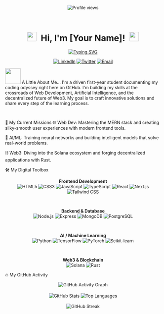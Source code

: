 <!--
Hi there! This is your new eye-catching README.
Don't forget to replace the placeholders to personalize it:

[Your Name]: [Aditya bahuguna        ]
YOUR-USERNAME: [zeditya        ]
your-linkedin-url: [ www.linkedin.com/in/aditya-bahuguna-1b1607360       ]
your-twitter-url: [        ]
your-email@example.com: [ adityabahuguna098@gmail.com       ]
-->

<!-- Center-aligned Profile Views Counter -->

<p align="center">
<img src="https://www.google.com/search?q=https://komarev.com/ghpvc/%3Fusername%3DYOUR-USERNAME%26style%3Dfor-the-badge%26color%3D20B2AA" alt="Profile views"/>
</p>
<br/>

<!-- Dynamic Header with Typing Animation -->

<h1 align="center">
<img src="https://www.google.com/search?q=https://media.giphy.com/media/hvRJCLFzcasrR4ia7z/giphy.gif" width="30px" style="margin-right: 8px;">
Hi, I'm [Your Name]!
<img src="https://www.google.com/search?q=https://media.giphy.com/media/hvRJCLFzcasrR4ia7z/giphy.gif" width="30px" style="margin-left: 8px;">
</h1>
<p align="center">
<a href="https://git.io/typing-svg"><img src="https://www.google.com/search?q=https://readme-typing-svg.demolab.com%3Ffont%3DFira%2BCode%26weight%3D700%26size%3D23%26pause%3D1000%26color%3D20B2AA%26center%3Dtrue%26vCenter%3Dtrue%26width%3D435%26lines%3DFirst-Year%2BCollege%2BStudent%3BPassionate%2BWeb%2BDeveloper%3BAI%2B%2526%2BML%2BEnthusiast%3BWeb3%2BExplorer%2B(Solana%2B%2526%2BRust)" alt="Typing SVG" /></a>
</p>

<!-- Social Media Links -->

<p align="center">
<a href="https://www.google.com/search?q=https://www.linkedin.com/in/your-linkedin-url" target="_blank"><img src="https://www.google.com/search?q=https://img.shields.io/badge/LinkedIn-0077B5%3Fstyle%3Dfor-the-badge%26logo%3Dlinkedin%26logoColor%3Dwhite" alt="LinkedIn"></a>
<a href="https://www.google.com/search?q=https://twitter.com/your-twitter-url" target="_blank"><img src="https://www.google.com/search?q=https://img.shields.io/badge/Twitter-1DA1F2%3Fstyle%3Dfor-the-badge%26logo%3Dtwitter%26logoColor%3Dwhite" alt="Twitter"></a>
<a href="mailto:your-email@example.com"><img src="https://www.google.com/search?q=https://img.shields.io/badge/Email-D14836%3Fstyle%3Dfor-the-badge%26logo%3Dgmail%26logoColor%3Dwhite" alt="Email"></a>
</p>

<img src="https://www.google.com/search?q=https://media.giphy.com/media/VgCDAzcKvsR6OM0uWg/giphy.gif" width="50"> A Little About Me...
I'm a driven first-year student documenting my coding odyssey right here on GitHub. I'm building my skills at the crossroads of Web Development, Artificial Intelligence, and the decentralized future of Web3. My goal is to craft innovative solutions and share every step of the learning process.

<br/>

🚀 My Current Missions
🌐 Web Dev: Mastering the MERN stack and creating silky-smooth user experiences with modern frontend tools.

🧠 AI/ML: Training neural networks and building intelligent models that solve real-world problems.

⛓️ Web3: Diving into the Solana ecosystem and forging decentralized applications with Rust.

🛠️ My Digital Toolbox
<p align="center">
<strong>Frontend Development</strong><br/>
<img src="https://www.google.com/search?q=https://img.shields.io/badge/HTML5-E34F26%3Fstyle%3Dfor-the-badge%26logo%3Dhtml5%26logoColor%3Dwhite" alt="HTML5" />
<img src="https://www.google.com/search?q=https://img.shields.io/badge/CSS3-1572B6%3Fstyle%3Dfor-the-badge%26logo%3Dcss3%26logoColor%3Dwhite" alt="CSS3" />
<img src="https://www.google.com/search?q=https://img.shields.io/badge/JavaScript-F7DF1E%3Fstyle%3Dfor-the-badge%26logo%3Djavascript%26logoColor%3Dblack" alt="JavaScript" />
<img src="https://img.shields.io/badge/TypeScript-3178C6?style=for-the-badge&logo=typescript&logoColor=white" alt="TypeScript" />
<img src="https://www.google.com/search?q=https://img.shields.io/badge/React-20232A%3Fstyle%3Dfor-the-badge%26logo%3Dreact%26logoColor%3D61DAFB" alt="React" />
<img src="https://www.google.com/search?q=https://img.shields.io/badge/Next.js-000000%3Fstyle%3Dfor-the-badge%26logo%3Dnextdotjs%26logoColor%3Dwhite" alt="Next.js" />
<img src="https://www.google.com/search?q=https://img.shields.io/badge/Tailwind_CSS-38B2AC%3Fstyle%3Dfor-the-badge%26logo%3Dtailwind-css%26logoColor%3Dwhite" alt="Tailwind CSS" />
</p>
<br/>
<p align="center">
<strong>Backend & Database</strong><br/>
<img src="https://www.google.com/search?q=https://img.shields.io/badge/Node.js-339933%3Fstyle%3Dfor-the-badge%26logo%3Dnodedotjs%26logoColor%3Dwhite" alt="Node.js" />
<img src="https://www.google.com/search?q=https://img.shields.io/badge/Express-000000%3Fstyle%3Dfor-the-badge%26logo%3Dexpress%26logoColor%3Dwhite" alt="Express" />
<img src="https://www.google.com/search?q=https://img.shields.io/badge/MongoDB-47A248%3Fstyle%3Dfor-the-badge%26logo%3Dmongodb%26logoColor%3Dwhite" alt="MongoDB" />
<img src="https://www.google.com/search?q=https://img.shields.io/badge/PostgreSQL-336791%3Fstyle%3Dfor-the-badge%26logo%3Dpostgresql%26logoColor%3Dwhite" alt="PostgreSQL" />
</p>
<br/>
<p align="center">
<strong>AI / Machine Learning</strong><br/>
<img src="https://www.google.com/search?q=https://img.shields.io/badge/Python-3776AB%3Fstyle%3Dfor-the-badge%26logo%3Dpython%26logoColor%3Dwhite" alt="Python" />
<img src="https://img.shields.io/badge/TensorFlow-FF6F00?style=for-the-badge&logo=tensorflow&logoColor=white" alt="TensorFlow" />
<img src="https://img.shields.io/badge/PyTorch-EE4C2C?style=for-the-badge&logo=pytorch&logoColor=white" alt="PyTorch" />
<img src="https://www.google.com/search?q=https://img.shields.io/badge/scikit--learn-F7931E%3Fstyle%3Dfor-the-badge%26logo%3Dscikit-learn%26logoColor%3Dwhite" alt="Scikit-learn" />
</p>
<br/>
<p align="center">
<strong>Web3 & Blockchain</strong><br/>
<img src="https://www.google.com/search?q=https://img.shields.io/badge/Solana-9945FF%3Fstyle%3Dfor-the-badge%26logo%3Dsolana%26logoColor%3Dwhite" alt="Solana" />
<img src="https://www.google.com/search?q=https://img.shields.io/badge/Rust-000000%3Fstyle%3Dfor-the-badge%26logo%3Drust%26logoColor%3Dwhite" alt="Rust" />
</p>

🔥 My GitHub Activity
<p align="center">
<!-- GitHub Activity Graph -->
<img src="https://www.google.com/search?q=https://github-readme-activity-graph.vercel.app/graph%3Fusername%3DYOUR-USERNAME%26bg_color%3D1F222E%26color%3DF8D866%26line%3DF85D7F%26point%3DFFFFFF%26area%3Dtrue%26hide_border%3Dtrue" alt="GitHub Activity Graph" />
<br/><br/>
<!-- GitHub Stats & Languages -->
<img align="center" src="https://www.google.com/search?q=https://github-readme-stats.vercel.app/api%3Fusername%3DYOUR-USERNAME%26show_icons%3Dtrue%26theme%3Ddracula%26count_private%3Dtrue%26include_all_commits%3Dtrue" alt="GitHub Stats" />
<img align="center" src="https://www.google.com/search?q=https://github-readme-stats.vercel.app/api/top-langs/%3Fusername%3DYOUR-USERNAME%26layout%3Dcompact%26theme%3Ddracula" alt="Top Languages" />
<br/><br/>
<!-- GitHub Streak -->
<img align="center" src="https://www.google.com/search?q=https://github-readme-streak-stats.herokuapp.com/%3Fuser%3DYOUR-USERNAME%26theme%3Ddracula" alt="GitHub Streak" />
</p>
